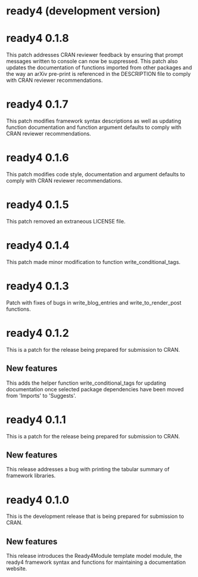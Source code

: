 # ready4 (development version)

# ready4 0.1.8
This patch addresses CRAN reviewer feedback by ensuring that prompt messages written to console can now be suppressed. This patch also updates the documentation of functions imported from other packages and the way an arXiv pre-print is referenced in the DESCRIPTION file to comply with CRAN reviewer recommendations.

# ready4 0.1.7
This patch modifies framework syntax descriptions as well as updating function documentation and function argument defaults to comply with CRAN reviewer recommendations.

# ready4 0.1.6
This patch modifies code style, documentation and argument defaults to comply with CRAN reviewer recommendations.

# ready4 0.1.5
This patch removed an extraneous LICENSE file.

# ready4 0.1.4
This patch made minor modification to function write_conditional_tags.

# ready4 0.1.3

Patch with fixes of bugs in write_blog_entries and write_to_render_post functions.

# ready4 0.1.2

This is a patch for the release being prepared for submission to CRAN.

## New features

This adds the helper function write_conditional_tags for updating documentation once selected package dependencies have been moved from 'Imports' to 'Suggests'.

# ready4 0.1.1
This is a patch for the release being prepared for submission to CRAN.

## New features

This release addresses a bug with printing the tabular summary of framework libraries.

# ready4 0.1.0

This is the development release that is being prepared for submission to CRAN.

## New features

This release introduces the Ready4Module template model module, the ready4 framework syntax and functions for maintaining a documentation website.
